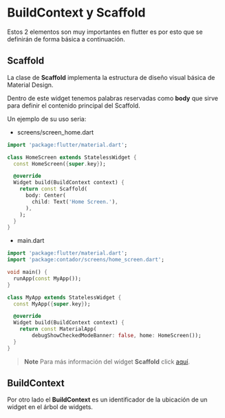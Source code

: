 # BuildContext y Scaffold

Estos 2 elementos son muy importantes en flutter es por esto que se definirán de forma básica a continuación.

## Scaffold

La clase de **Scaffold** implementa la estructura de diseño visual básica de Material Design.

Dentro de este widget tenemos palabras reservadas como **body** que sirve para definir el contenido principal del Scaffold.

Un ejemplo de su uso seria:

* screens/screen_home.dart

```dart
import 'package:flutter/material.dart';

class HomeScreen extends StatelessWidget {
  const HomeScreen({super.key});

  @override
  Widget build(BuildContext context) {
    return const Scaffold(
      body: Center(
        child: Text('Home Screen.'),
      ),
    );
  }
}
```

* main.dart

```dart
import 'package:flutter/material.dart';
import 'package:contador/screens/home_screen.dart';

void main() {
  runApp(const MyApp());
}

class MyApp extends StatelessWidget {
  const MyApp({super.key});

  @override
  Widget build(BuildContext context) {
    return const MaterialApp(
        debugShowCheckedModeBanner: false, home: HomeScreen());
  }
}
```

> **Note** Para más información del widget **Scaffold** click [aquí](https://api.flutter.dev/flutter/material/Scaffold-class.html).


## BuildContext

Por otro lado el **BuildContext** es un identificador de la ubicación de un widget en el árbol de widgets.